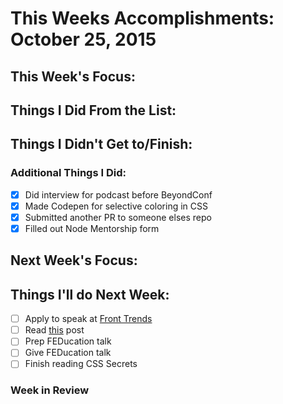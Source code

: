 # This Weeks Accomplishments: October 25, 2015

## This Week's Focus:

## Things I Did From the List:

## Things I Didn't Get to/Finish:

### Additional Things I Did:

- [x] Did interview for podcast before BeyondConf
- [x] Made Codepen for selective coloring in CSS
- [x] Submitted another PR to someone elses repo
- [x] Filled out Node Mentorship form

## Next Week's Focus:

## Things I'll do Next Week:

- [ ] Apply to speak at [Front Trends](https://docs.google.com/forms/d/1mrchlqsF2kBhr35psYKgbvFUxwNjdzyheXDkxizwlpg/viewform)
- [ ] Read [this](http://www.impressivewebs.com/how-to-write-great-web-development-articles-tutorials/) post
- [ ] Prep FEDucation talk
- [ ] Give FEDucation talk
- [ ] Finish reading CSS Secrets

### Week in Review
